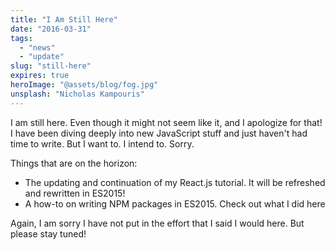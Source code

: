 ```yaml
---
title: "I Am Still Here"
date: "2016-03-31"
tags:
  - "news"
  - "update"
slug: "still-here"
expires: true
heroImage: "@assets/blog/fog.jpg"
unsplash: "Nicholas Kampouris"
---
```


I am still here. Even though it might not seem like it, and I apologize for that! I have been diving deeply into new JavaScript stuff and just haven't had time to write. But I want to. I intend to. Sorry.

Things that are on the horizon:

- The updating and continuation of my React.js tutorial. It will be refreshed and rewritten in ES2015!
- A how-to on writing NPM packages in ES2015. Check out what I did here

Again, I am sorry I have not put in the effort that I said I would here. But please stay tuned!
